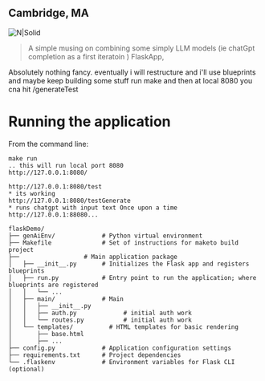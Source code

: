 
## Cambridge, MA

![N|Solid](https://ca.slack-edge.com/T0495HV8H-U01AM69UW3E-ae635702c574-72)

> A simple musing on combining some simply LLM models (ie chatGpt completion as a first iteratoin ) FlaskApp, 

Absolutely nothing fancy.  eventually i will restructure and i'll use blueprints and maybe keep building some stuff
 run make and then at local 8080 you cna hit /generateTest
###### 

# Running the application

From the command line:
```
make run
.. this will run local port 8080
http://127.0.0.1:8080/

http://127.0.0.1:8080/test
* its working
http://127.0.0.1:8080/testGenerate
* runs chatgpt with input text Once upon a time
http://127.0.0.1:88080...

flaskDemo/
├── genAiEnv/             # Python virtual environment
├── Makefile              # Set of instructions for maketo build project
├──                  # Main application package
│   ├── __init__.py       # Initializes the Flask app and registers blueprints
│   ├── run.py            # Entry point to run the application; where blueprints are registered
│   │   └── ...
│   ├── main/             # Main
│   │   ├── __init__.py         
│   │   ├── auth.py             # initial auth work
│   │   └── routes.py           # initial auth work
│   └── templates/          # HTML templates for basic rendering
│       ├── base.html
│       ├── ...
├── config.py             # Application configuration settings
├── requirements.txt      # Project dependencies
└── .flaskenv             # Environment variables for Flask CLI (optional)